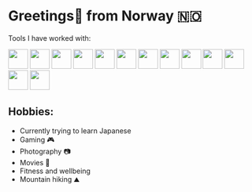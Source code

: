 # Greetings👋 from Norway 🇳🇴


Tools I have worked with:

<span>

<img src="https://cdn.jsdelivr.net/gh/devicons/devicon@latest/icons/kotlin/kotlin-original.svg" width=40px/>
          
<img src="https://cdn.jsdelivr.net/gh/devicons/devicon@latest/icons/java/java-original-wordmark.svg" width=40px />
          
<img src="https://cdn.jsdelivr.net/gh/devicons/devicon@latest/icons/spring/spring-original-wordmark.svg" width=40px />          
          
<img src="https://cdn.jsdelivr.net/gh/devicons/devicon@latest/icons/typescript/typescript-original.svg" width=40px />
          
<img src="https://cdn.jsdelivr.net/gh/devicons/devicon@latest/icons/react/react-original.svg" width=40px />
          
<img src="https://cdn.jsdelivr.net/gh/devicons/devicon@latest/icons/bash/bash-original.svg" width=40px />
          
<img src="https://cdn.jsdelivr.net/gh/devicons/devicon@latest/icons/neovim/neovim-original.svg" width=40px /> 
          
<img src="https://cdn.jsdelivr.net/gh/devicons/devicon@latest/icons/lua/lua-original.svg" width=40px/>

<img src="https://cdn.jsdelivr.net/gh/devicons/devicon@latest/icons/docker/docker-original-wordmark.svg" width=40px/>
          
<img src="https://cdn.jsdelivr.net/gh/devicons/devicon@latest/icons/python/python-original-wordmark.svg" width=40px/>
                              
<img src="https://cdn.jsdelivr.net/gh/devicons/devicon@latest/icons/go/go-original-wordmark.svg" width=40px />
          
<img src="https://cdn.jsdelivr.net/gh/devicons/devicon@latest/icons/helm/helm-original.svg" width=40px />
          
<img src="https://cdn.jsdelivr.net/gh/devicons/devicon@latest/icons/terraform/terraform-original.svg" width=40px/>
           
          
</span>               
<br>


## Hobbies:

- Currently trying to learn Japanese 
- Gaming 🎮
- Photography 📷
- Movies 🎥
- Fitness and wellbeing
- Mountain hiking ⛰️
